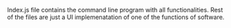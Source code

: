 Index.js file contains the command line program with all functionalities.
Rest of the files are just a UI implemenatation of one of the functions of software.
